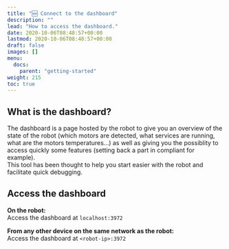 ```yaml
---
title: "🆕 Connect to the dashboard"
description: ""
lead: "How to access the dashboard."
date: 2020-10-06T08:48:57+00:00
lastmod: 2020-10-06T08:48:57+00:00
draft: false
images: []
menu:
  docs:
    parent: "getting-started"
weight: 215
toc: true
---
```


## What is the dashboard?

The dashboard is a page hosted by the robot to give you an overview of the state of the robot (which motors are detected, what services are running, what are the motors temperatures...) as well as giving you the possiblity to access quickly some features (setting back a part in compliant for example).  
This tool has been thought to help you start easier with the robot and facilitate quick debugging.

## Access the dashboard

**On the robot:**  
Access the dashboard at `localhost:3972`

**From any other device on the same network as the robot:**  
Access the dashboard at `<robot-ip>:3972`